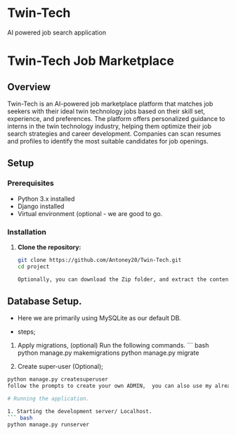 # Twin-Tech
AI powered job search application
# Twin-Tech Job Marketplace

## Overview
Twin-Tech is an AI-powered job marketplace platform that matches job seekers with their ideal twin technology jobs based on their skill set, experience, and preferences. The platform offers personalized guidance to interns in the twin technology industry, helping them optimize their job search strategies and career development. Companies can scan resumes and profiles to identify the most suitable candidates for job openings.

## Setup

### Prerequisites
- Python 3.x installed
- Django installed
- Virtual environment (optional - we are good to go.

### Installation

1. **Clone the repository:**

   ```bash
   git clone https://github.com/Antoney20/Twin-Tech.git  
   cd project

   Optionally, you can download the Zip folder, and extract the contents of the project.

## Database Setup.
- Here we are primarily using MySQLite as our default DB.
* steps;
1.   Apply migrations, (optional)
Run the following commands. 
    ``` bash
    python manage.py makemigrations
    python manage.py migrate

2. Create super-user (Optional);
```bash
python manage.py createsuperuser
follow the prompts to create your own ADMIN,  you can also use my already created credentials.

# Running the application. 

1. Starting the development server/ Localhost. 
``` bash
python manage.py runserver



